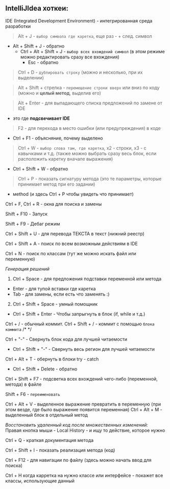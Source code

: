 ## IntelliJIdea хоткеи:

IDE (Integrated Development Environment) - интегрированная среда разработки

> Alt + J - `выбор символа где каретка`, еще раз - + след. символ
  * Alt + Shift + J - обратно
    * Ctrl + Alt + Shift + J - `выбор всех вхождений символ` (в этом режиме можно редактировать сразу все вхождения)
      * Esc - обратно

> Ctrl + D - `дублировать строку` (можно и несколько, при их выделении)

> Alt + Shift + стрелка - `перемещение строки вверх` или вниз по коду (можно и **целый метод**, выделив его)

> Alt + Enter - для выпадающего списка предложений по замене от IDE
  * это где **подсвечивает IDE**

> F2 - для перехода в место ошибки (или предупреждения) в коде
  * Ctrl + F1 - объясняние, почему выделено

> Ctrl + W - `выбор слова там, где каретка`, х2 - строки, х3 - с кавычками и т.д. (также можно выбрать сразу весь блок, если расположить каретку вначале выражения)
  * Ctrl + Shift + W - обратно

> Ctrl + P - показать сигнатуру метода (это те параметры, которые принимает метод при его задании)
  * мethod (и здесь Ctrl + P чтобы увидеть что принимает)

Ctrl + F, Ctrl + R - окна для поиска и замены

Shift + F10 - Запуск

Shift + F9 - Дебаг режим

Ctrl + Shift + U - для перевода ТЕКСТА в текст (нижний реестр)


Ctrl + Shift + A - поиск по всем возможным действиям в IDE

Ctrl + N - поиск по классам (тут же можно искать файл или переменную)

*Генерация решений* 
1. Ctrl + Space - для предложения подставки переменной или метода
  * Enter - для тупой вставки где каретка
  * Tab - для замены, если есть что заменять :)
2. Ctrl + Shift + Space - умный помощник 

* Ctrl + Shift + Enter - Чтобы запрыгнуть в блок (if, while и т.д.)


Ctrl + / - обычный коммит. 
Ctrl + Shift + / - коммит с помощью `блока коммита` /* */

Ctrl + "-" - Свернуть блок кода для лучшей читаемости 
  * Ctrl + Shift + "-" - Свернуть весь регион для лучшей читаемости

Сtrl + Alt + T - обернуть в блоки try - catch
  * Ctrl + Shift + Delete - обратно

Сtrl + Shift + F7 - подсветка всех вхождений чего-либо (переменной, метода) в файле

Shift + F6 - `переименовать`

Ctrl + Alt + V - выделенное выражение превратить в переменную (при этом везде, где было выражение появится переменная)
Ctrl + Alt + M - выделенный блок в отдельный метод

*Восстановить удаленный код после множественных изменений:*  
Правая кнопка мыши - Local History - и ищу то действие, которое нужно  


Сtrl + Q - краткая документация метода

Сtrl + Shift + I - показать реализация метода (код)



Ctrl + F12 - для навигации по файлу (здесь можно начать ввод для поиска)

Ctrl + H когда карретка на нужно классе или интерфейсе - покажет все классы, использующие данный